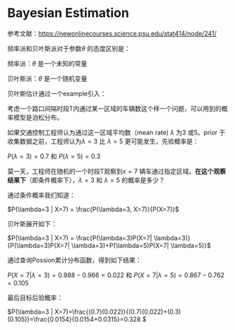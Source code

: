 # Bayesian Estimation

参考文献：https://newonlinecourses.science.psu.edu/stat414/node/241/

频率派和贝叶斯派对于参数$\theta$ 的态度区别是：

频率派：$\theta$ 是一个未知的常量

贝叶斯派：$\theta$ 是一个随机变量

贝叶斯估计通过一个example引入：

考虑一个路口间隔时段T内通过某一区域的车辆数这个样一个问题，可以用到的概率模型是泊松分布。

如果交通控制工程师认为通过这一区域平均数（mean rate) $\lambda$ 为3 或5。prior 于收集数据之前，工程师认为$\lambda = 3$ 比 $\lambda = 5$ 更可能发生，先验概率是：

$P(\lambda = 3) = 0.7$ 和 $P(\lambda = 5) = 0.3$

莫一天，工程师在随机的一个时段T观察到$x = 7$ 辆车通过指定区域。**在这个观察结果下**（即条件概率下），$\lambda = 3$ 和 $\lambda = 5$ 的概率是多少？

通过条件概率我们知道：

 $P(\lambda=3 | X=7) = \frac{P(\lambda=3, X=7)}{P(X=7)}$ 

贝叶斯展开如下：

$P(\lambda=3 | X=7) = \frac{P(\lambda=3)P(X=7| \lambda=3)}{P(\lambda=3)P(X=7| \lambda=3)+P(\lambda=5)P(X=7| \lambda=5)}$

通过查询Possion累计分布函数，得到如下结果：

$P(X=7|\lambda=3)=0.988-0.966=0.022$ 和 $P(X=7|\lambda=5)=0.867-0.762=0.105$

最后目标后验概率：

$P(\lambda=3 | X=7)=\frac{(0.7)(0.022)}{(0.7)(0.022)+(0.3)(0.105)}=\frac{0.0154}{0.0154+0.0315}=0.328 $

